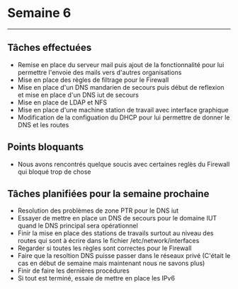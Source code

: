 # Semaine 6
---

## Tâches effectuées
- Remise en place du serveur mail puis ajout de la fonctionnalité pour lui permettre l'envoie des mails vers d'autres organisations
- Mise en place des règles de filtrage pour le Firewall
- Mise en place d'un DNS mandarien de secours puis début de reflexion et mise en place d'un DNS iut de secours 
- Mise en place de LDAP et NFS
- Mise en place d'une machine station de travail avec interface graphique
- Modification de la configuation du DHCP pour lui permettre de donner le DNS et les routes

## Points bloquants
- Nous avons rencontrés quelque soucis avec certaines reglès du Firewall qui bloqué trop de chose 

## Tâches planifiées pour la semaine prochaine
- Resolution des problèmes de zone PTR pour le DNS iut
- Essayer de mettre en place un DNS de secours pour le domaine IUT quand le DNS principal sera opérationnel
- Finir la mise en place des stations de travails surtout au niveau des routes qui sont à écrire dans le fichier /etc/network/interfaces
- Regarder si toutes les règles sont correctes pour le Firewall
- Faire que la resoltion DNS puisse passer dans le réseaux privé  (C'était le cas en début de semaine mais maintenant nous ne savons plus)
- Finir de faire les dernières procédures
- Si tout est terminé, essaie de mettre en place les IPv6
